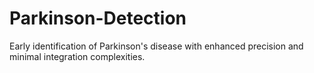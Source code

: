 # Parkinson-Detection
Early identification of Parkinson's disease with enhanced precision and minimal integration complexities.

